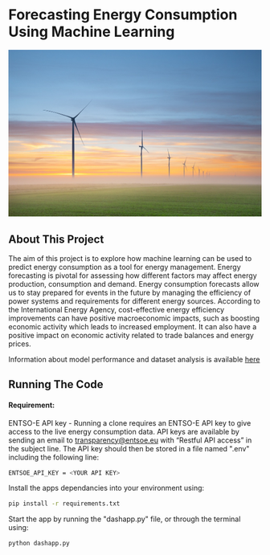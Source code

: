 # Forecasting Energy Consumption Using Machine Learning

<img src="/assets/images/energyimage1.jpg">

## About This Project
The aim of this project is to explore how machine learning can be used to predict energy consumption as a tool for energy management. Energy forecasting is pivotal for assessing how different factors may affect energy production, consumption and demand. Energy consumption forecasts allow us to stay prepared for events in the future by managing the efficiency of power systems and requirements for different energy sources. According to the International Energy Agency, cost-effective energy efficiency improvements can have positive macroeconomic impacts, such as boosting economic activity which leads to increased employment. It can also have a positive impact on economic activity related to trade balances and energy prices.

Information about model performance and dataset analysis is available [here](https://github.com/JulesJ1/Energy_Generation/tree/main/scripts/README.md)

## Running The Code

#### Requirement: 

ENTSO-E API key - Running a clone requires an ENTSO-E API key to give access to the live energy consumption data. API keys are available by sending an email to transparency@entsoe.eu with “Restful API access” in the subject line.
The API key should then be stored in a file named ".env" including the following line:
```bash
ENTSOE_API_KEY = <YOUR API KEY>
```



Install the apps dependancies into your environment using:
```bash
pip install -r requirements.txt
```

Start the app by running the "dashapp.py" file, or through the terminal using:
```bash
python dashapp.py
```

